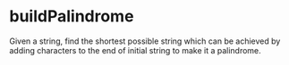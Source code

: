 # buildPalindrome
Given a string, find the shortest possible string which can be achieved by adding characters to the end of initial string to make it a palindrome.
